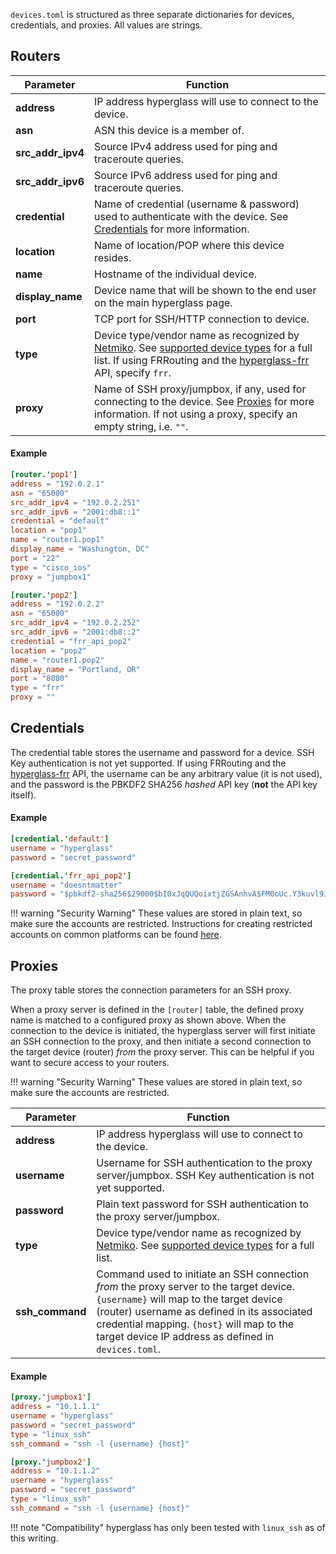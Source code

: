 `devices.toml` is structured as three separate dictionaries for devices, credentials, and proxies. All values are strings.

## Routers

| Parameter         | Function                                                                                                                                                                                                                                                                              |
| ----------------- | ------------------------------------------------------------------------------------------------------------------------------------------------------------------------------------------------------------------------------------------------------------------------------------- |
| **address**       | IP address hyperglass will use to connect to the device.                                                                                                                                                                                                                              |
| **asn**           | ASN this device is a member of.                                                                                                                                                                                                                                                       |
| **src_addr_ipv4** | Source IPv4 address used for ping and traceroute queries.                                                                                                                                                                                                                             |
| **src_addr_ipv6** | Source IPv6 address used for ping and traceroute queries.                                                                                                                                                                                                                             |
| **credential**    | Name of credential (username & password) used to authenticate with the device. See [Credentials](#credentials) for more information.                                                                                                                                                  |
| **location**      | Name of location/POP where this device resides.                                                                                                                                                                                                                                       |
| **name**          | Hostname of the individual device.                                                                                                                                                                                                                                                    |
| **display_name**  | Device name that will be shown to the end user on the main hyperglass page.                                                                                                                                                                                                           |
| **port**          | TCP port for SSH/HTTP connection to device.                                                                                                                                                                                                                                           |
| **type**          | Device type/vendor name as recognized by [Netmiko](https://github.com/ktbyers/netmiko). See [supported device types](extras/supported-device-types) for a full list. If using FRRouting and the [hyperglass-frr](https://github.com/checktheroads/hyperglass-frr) API, specify `frr`. |
| **proxy**         | Name of SSH proxy/jumpbox, if any, used for connecting to the device. See [Proxies](#proxies) for more information. If not using a proxy, specify an empty string, i.e. `""`.                                                                                                             |

#### Example

```toml
[router.'pop1']
address = "192.0.2.1"
asn = "65000"
src_addr_ipv4 = "192.0.2.251"
src_addr_ipv6 = "2001:db8::1"
credential = "default"
location = "pop1"
name = "router1.pop1"
display_name = "Washington, DC"
port = "22"
type = "cisco_ios"
proxy = "jumpbox1"

[router.'pop2']
address = "192.0.2.2"
asn = "65000"
src_addr_ipv4 = "192.0.2.252"
src_addr_ipv6 = "2001:db8::2"
credential = "frr_api_pop2"
location = "pop2"
name = "router1.pop2"
display_name = "Portland, OR"
port = "8080"
type = "frr"
proxy = ""
```

## Credentials

The credential table stores the username and password for a device. SSH Key authentication is not yet supported. If using FRRouting and the [hyperglass-frr](https://github.com/checktheroads/hyperglass-frr) API, the username can be any arbitrary value (it is not used), and the password is the PBKDF2 SHA256 _hashed_ API key (**not** the API key itself).

#### Example

```toml
[credential.'default']
username = "hyperglass"
password = "secret_password"

[credential.'frr_api_pop2']
username = "doesntmatter"
password = "$pbkdf2-sha256$29000$bI0xJqQUQoixtjZGSAnhvA$FM0oUc.Y3kuvl9ilQmMuULTD1MjzD64Ax9rFNUgAl.c"
```

!!! warning "Security Warning"
    These values are stored in plain text, so make sure the accounts are restricted. Instructions for creating restricted accounts on common platforms can be found [here](../../extras/securing-router-access).

## Proxies

The proxy table stores the connection parameters for an SSH proxy.

When a proxy server is defined in the `[router]` table, the defined proxy name is matched to a configured proxy as shown above. When the connection to the device is initiated, the hyperglass server will first initiate an SSH connection to the proxy, and then initiate a second connection to the target device (router) _from_ the proxy server. This can be helpful if you want to secure access to your routers.

!!! warning "Security Warning"
    These values are stored in plain text, so make sure the accounts are restricted.

| Parameter       | Function                                                                                                                                                                                                                                                                               |
| --------------- | -------------------------------------------------------------------------------------------------------------------------------------------------------------------------------------------------------------------------------------------------------------------------------------- |
| **address**     | IP address hyperglass will use to connect to the device.                                                                                                                                                                                                                               |
| **username**    | Username for SSH authentication to the proxy server/jumpbox. SSH Key authentication is not yet supported.                                                                                                                                                                              |
| **password**    | Plain text password for SSH authentication to the proxy server/jumpbox.                                                                                                                                                                                                                |
| **type**        | Device type/vendor name as recognized by [Netmiko](https://github.com/ktbyers/netmiko). See [supported device types](../../extras/supported-device-types) for a full list.                                                                                                                   |
| **ssh_command** | Command used to initiate an SSH connection _from_ the proxy server to the target device. `{username}` will map to the target device (router) username as defined in its associated credential mapping. `{host}` will map to the target device IP address as defined in `devices.toml`. |

#### Example

```toml
[proxy.'jumpbox1']
address = "10.1.1.1"
username = "hyperglass"
password = "secret_password"
type = "linux_ssh"
ssh_command = "ssh -l {username} {host}"

[proxy.'jumpbox2']
address = "10.1.1.2"
username = "hyperglass"
password = "secret_password"
type = "linux_ssh"
ssh_command = "ssh -l {username} {host}"
```

!!! note "Compatibility"
    hyperglass has only been tested with `linux_ssh` as of this writing.
